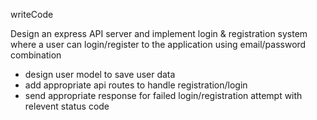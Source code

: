 writeCode

Design an express API server and implement login & registration system where a user can login/register to the application using email/password combination

- design user  model to save user data
- add appropriate api routes to handle registration/login
- send appropriate response for failed login/registration attempt with relevent status code
